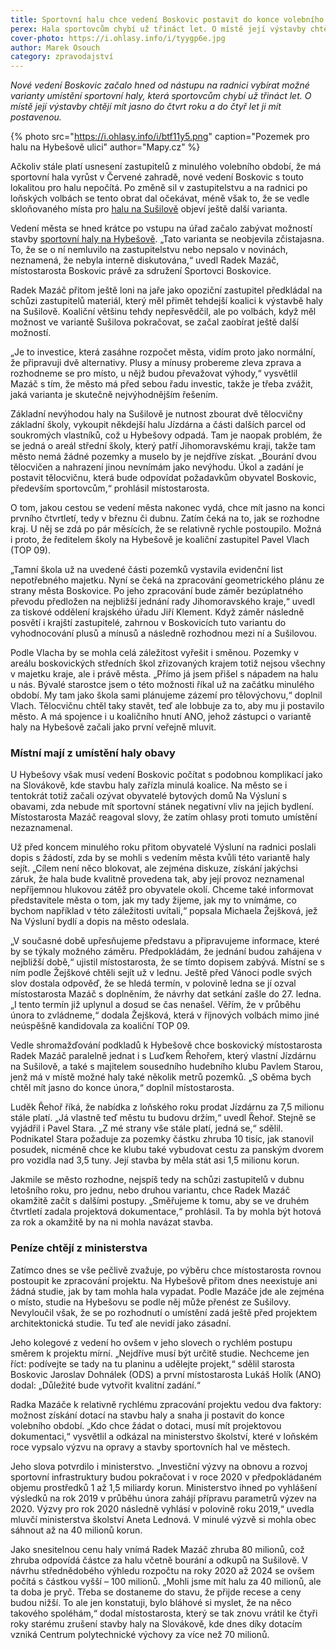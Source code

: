 ```yaml
---
title: Sportovní halu chce vedení Boskovic postavit do konce volebního období
perex: Hala sportovcům chybí už třináct let. O místě její výstavby chtějí mít radní jasno do čtvrt roku a do čtyř let ji mít postavenou.
cover-photo: https://i.ohlasy.info/i/tyygp6e.jpg
author: Marek Osouch
category: zpravodajství
---
```


*Nové vedení Boskovic začalo hned od nástupu na radnici vybírat možné varianty umístění sportovní haly, která sportovcům chybí už třináct let. O místě její výstavby chtějí mít jasno do čtvrt roku a do čtyř let ji mít postavenou.*

{% photo src="https://i.ohlasy.info/i/btf11y5.png" caption="Pozemek pro halu na Hybešově ulici" author="Mapy.cz" %}

Ačkoliv stále platí usnesení zastupitelů z minulého volebního období, že má sportovní hala vyrůst v Červené zahradě, nové vedení Boskovic s touto lokalitou pro halu nepočítá. Po změně sil v zastupitelstvu a na radnici po loňských volbách se tento obrat dal očekávat, méně však to, že se vedle skloňovaného místa pro [halu na Sušilově](http://www.ohlasy.info/clanky/2017/05/hala-susilova.html) objeví ještě další varianta.

Vedení města se hned krátce po vstupu na úřad začalo zabývat možností stavby [sportovní haly na Hybešově](https://forum.ohlasy.info/t/sportovni-hala-na-hybesove/117). „Tato varianta se neobjevila zčistajasna. To, že se o ní nemluvilo na zastupitelstvu nebo nepsalo v novinách, neznamená, že nebyla interně diskutována,“ uvedl Radek Mazáč, místostarosta Boskovic právě za sdružení Sportovci Boskovice.

Radek Mazáč přitom ještě loni na jaře jako opoziční zastupitel předkládal na schůzi zastupitelů materiál, který měl přimět tehdejší koalici k výstavbě haly na Sušilově. Koaliční většinu tehdy nepřesvědčil, ale po volbách, když měl možnost ve variantě Sušilova pokračovat, se začal zaobírat ještě další možností.

„Je to investice, která zasáhne rozpočet města, vidím proto jako normální, že připravuji dvě alternativy. Plusy a mínusy probereme zleva zprava a rozhodneme se pro místo, u nějž budou převažovat výhody,“ vysvětlil Mazáč s tím, že město má před sebou řadu investic, takže je třeba zvážit, jaká varianta je skutečně nejvýhodnějším řešením.

Základní nevýhodou haly na Sušilově je nutnost zbourat dvě tělocvičny základní školy, vykoupit někdejší halu Jízdárna a části dalších parcel od soukromých vlastníků, což u Hybešovy odpadá. Tam je naopak problém, že se jedná o areál střední školy, který patří Jihomoravskému kraji, takže tam město nemá žádné pozemky a muselo by je nejdříve získat. „Bourání dvou tělocvičen a nahrazení jinou nevnímám jako nevýhodu. Úkol a zadání je postavit tělocvičnu, která bude odpovídat požadavkům obyvatel Boskovic, především sportovcům,“ prohlásil místostarosta.

O tom, jakou cestou se vedení města nakonec vydá, chce mít jasno na konci prvního čtvrtletí, tedy v březnu či dubnu. Zatím čeká na to, jak se rozhodne kraj. U něj se zdá po pár měsících, že se relativně rychle postoupilo. Možná i proto, že ředitelem školy na Hybešově je koaliční zastupitel Pavel Vlach (TOP 09).

„Tamní škola už na uvedené části pozemků vystavila evidenční list nepotřebného majetku. Nyní se čeká na zpracování geometrického plánu ze strany města Boskovice. Po jeho zpracování bude záměr bezúplatného převodu předložen na nejbližší jednání rady Jihomoravského kraje,“ uvedl za tiskové oddělení krajského úřadu Jiří Klement. Když záměr následně posvětí i krajští zastupitelé, zahrnou v Boskovicích tuto variantu do vyhodnocování plusů a mínusů a následně rozhodnou mezi ní a Sušilovou.

Podle Vlacha by se mohla celá záležitost vyřešit i směnou. Pozemky v areálu boskovických středních škol zřizovaných krajem totiž nejsou všechny v majetku kraje, ale i právě města. „Přímo já jsem přišel s nápadem na halu u nás. Bývalé starostce jsem o této možnosti říkal už na začátku minulého období. My tam jako škola sami plánujeme zázemí pro tělovýchovu,“ doplnil Vlach. Tělocvičnu chtěl taky stavět, teď ale lobbuje za to, aby mu ji postavilo město. A má spojence i u koaličního hnutí ANO, jehož zástupci o variantě haly na Hybešově začali jako první veřejně mluvit.

### Místní mají z umístění haly obavy

U Hybešovy však musí vedení Boskovic počítat s podobnou komplikací jako na Slovákově, kde stavbu haly zařízla minulá koalice. Na město se i tentokrát totiž začali ozývat obyvatelé bytových domů Na Výsluní s obavami, zda nebude mít sportovní stánek negativní vliv na jejich bydlení. Místostarosta Mazáč reagoval slovy, že zatím ohlasy proti tomuto umístění nezaznamenal.

Už před koncem minulého roku přitom obyvatelé Výsluní na radnici poslali dopis s žádostí, zda by se mohli s vedením města kvůli této variantě haly sejít. „Cílem není něco blokovat, ale zejména diskuze, získání jakýchsi záruk, že hala bude kvalitně provedena tak, aby její provoz neznamenal nepříjemnou hlukovou zátěž pro obyvatele okolí. Chceme také informovat představitele města o tom, jak my tady žijeme, jak my to vnímáme, co bychom například v této záležitosti uvítali,“ popsala Michaela Žejšková, jež Na Výsluní bydlí a dopis na město odeslala.

„V současné době upřesňujeme představu a připravujeme informace, které by se týkaly možného záměru. Předpokládám, že jednání budou zahájena v nejbližší době,“ ujistil místostarosta, že se tímto dopisem zabývá. Místní se s ním podle Žejškové chtěli sejít už v lednu. Ještě před Vánoci podle svých slov dostala odpověď, že se hledá termín, v polovině ledna se jí ozval místostarosta Mazáč s doplněním, že návrhy dat setkání zašle do 27. ledna. „I tento termín již uplynul a dosud se čas nenašel. Věřím, že v průběhu února to zvládneme,“ dodala Žejšková, která v říjnových volbách mimo jiné neúspěšně kandidovala za koaliční TOP 09.

Vedle shromažďování podkladů k Hybešově chce boskovický místostarosta Radek Mazáč paralelně jednat i s Luďkem Řehořem, který vlastní Jízdárnu na Sušilově, a také s majitelem sousedního hudebního klubu Pavlem Starou, jenž má v místě možné haly také několik metrů pozemků. „S oběma bych chtěl mít jasno do konce února,“ doplnil místostarosta.

Luděk Řehoř říká, že nabídka z loňského roku prodat Jízdárnu za 7,5 milionu stále platí. „Já vlastně teď městu tu budovu držím,“ uvedl Řehoř. Stejně se vyjádřil i Pavel Stara. „Z mé strany vše stále platí, jedná se,“ sdělil. Podnikatel Stara požaduje za pozemky částku zhruba 10 tisíc, jak stanovil posudek, nicméně chce ke klubu také vybudovat cestu za panským dvorem pro vozidla nad 3,5 tuny. Její stavba by měla stát asi 1,5 milionu korun.

Jakmile se město rozhodne, nejspíš tedy na schůzi zastupitelů v dubnu letošního roku, pro jednu, nebo druhou variantu, chce Radek Mazáč okamžitě začít s dalšími postupy. „Směřujeme k tomu, aby se ve druhém čtvrtletí zadala projektová dokumentace,“ prohlásil. Ta by mohla být hotová za rok a okamžitě by na ni mohla navázat stavba.

### Peníze chtějí z ministerstva

Zatímco dnes se vše pečlivě zvažuje, po výběru chce místostarosta rovnou postoupit ke zpracování projektu. Na Hybešově přitom dnes neexistuje ani žádná studie, jak by tam mohla hala vypadat. Podle Mazáče jde ale zejména o místo, studie na Hybešovu se podle něj může přenést ze Sušilovy. Nevyloučil však, že se po rozhodnutí o umístění zadá ještě před projektem architektonická studie. Tu teď ale nevidí jako zásadní.

Jeho kolegové z vedení ho ovšem v jeho slovech o rychlém postupu směrem k projektu mírní. „Nejdříve musí být určitě studie. Nechceme jen říct: podívejte se tady na tu planinu a udělejte projekt,“ sdělil starosta Boskovic Jaroslav Dohnálek (ODS) a první místostarosta Lukáš Holík (ANO) dodal: „Důležité bude vytvořit kvalitní zadání.“

Radka Mazáče k relativně rychlému zpracování projektu vedou dva faktory: možnost získání dotací na stavbu haly a snaha ji postavit do konce volebního období. „Kdo chce žádat o dotaci, musí mít projektovou dokumentaci,“ vysvětlil a odkázal na ministerstvo školství, které v loňském roce vypsalo výzvu na opravy a stavby sportovních hal ve městech.

Jeho slova potvrdilo i ministerstvo. „Investiční výzvy na obnovu a rozvoj sportovní infrastruktury budou pokračovat i v roce 2020 v předpokládaném objemu prostředků 1 až 1,5 miliardy korun. Ministerstvo ihned po vyhlášení výsledků na rok 2019 v průběhu února zahájí přípravu parametrů výzev na 2020. Výzvy pro rok 2020 následně vyhlásí v polovině roku 2019,“ uvedla mluvčí ministerstva školství Aneta Lednová. V minulé výzvě si mohla obec sáhnout až na 40 milionů korun.

Jako snesitelnou cenu haly vnímá Radek Mazáč zhruba 80 milionů, což zhruba odpovídá částce za halu včetně bourání a odkupů na Sušilově. V návrhu střednědobého výhledu rozpočtu na roky 2020 až 2024 se ovšem počítá s částkou vyšší – 100 milionů. „Mohli jsme mít halu za 40 milionů, ale ta doba je pryč. Třeba se dostaneme do stavu, že přijde recese a ceny budou nižší. To ale jen konstatuji, bylo bláhové si myslet, že na něco takového spoléhám,“ dodal místostarosta, který se tak znovu vrátil ke čtyři roky starému zrušení stavby haly na Slovákově, kde dnes díky dotacím vzniká Centrum polytechnické výchovy za více než 70 milionů.
